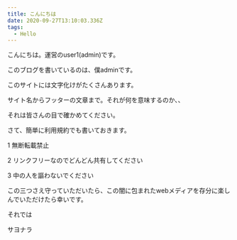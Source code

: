 ```yaml
---
title: こんにちは
date: 2020-09-27T13:10:03.336Z
tags:
  - Hello
---
```

こんにちは。運営のuser1(admin)です。

このブログを書いているのは、僕adminです。

このサイトには文字化けがたくさんあります。

サイト名からフッターの文章まで。それが何を意味するのか、、

それは皆さんの目で確かめてください。

さて、簡単に利用規約でも書いておきます。

1 無断転載禁止

2 リンクフリーなのでどんどん共有してください

3 中の人を謳わないでください

この三つさえ守っていただいたら、この闇に包まれたwebメディアを存分に楽しんでいただけたら幸いです。



それでは

サヨナラ